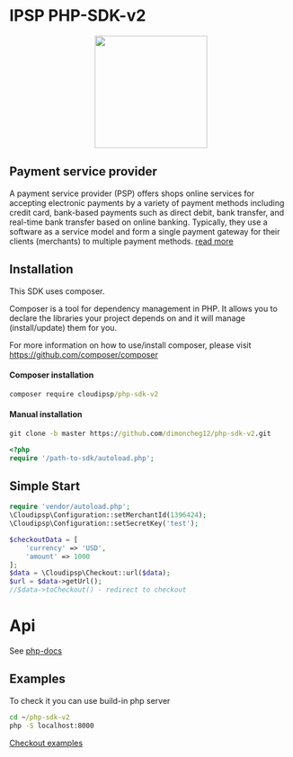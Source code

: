 # IPSP PHP-SDK-v2

<p align="center">
  <img width="200" height="200" src="https://avatars0.githubusercontent.com/u/15383021?s=200&v=4">
</p>

## Payment service provider
A payment service provider (PSP) offers shops online services for accepting electronic payments by a variety of payment methods including credit card, bank-based payments such as direct debit, bank transfer, and real-time bank transfer based on online banking. Typically, they use a software as a service model and form a single payment gateway for their clients (merchants) to multiple payment methods. 
[read more](https://en.wikipedia.org/wiki/Payment_service_provider)

## Installation

This SDK uses composer.

Composer is a tool for dependency management in PHP. It allows you to declare the libraries your project depends on and it will manage (install/update) them for you.

For more information on how to use/install composer, please visit https://github.com/composer/composer

#### Composer installation
```cmd
composer require cloudipsp/php-sdk-v2
```
#### Manual installation
```cmd
git clone -b master https://github.com/dimoncheg12/php-sdk-v2.git
```

```php
<?php
require '/path-to-sdk/autoload.php';
```
## Simple Start
```php
require 'vendor/autoload.php';
\Cloudipsp\Configuration::setMerchantId(1396424);
\Cloudipsp\Configuration::setSecretKey('test');

$checkoutData = [
    'currency' => 'USD',
    'amount' => 1000
];
$data = \Cloudipsp\Checkout::url($data);
$url = $data->getUrl();
//$data->toCheckout() - redirect to checkout
```
# Api

See [php-docs](https://dimoncheg12.github.io/php-docs/)
## Examples
To check it you can use build-in php server
```cmd
cd ~/php-sdk-v2
php -S localhost:8000
```
[Checkout examples](https://github.com/dimoncheg12/php-sdk-v2/tree/master/examples)